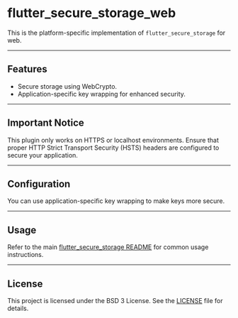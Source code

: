 # flutter_secure_storage_web

This is the platform-specific implementation of `flutter_secure_storage` for web.

---

## Features

- Secure storage using WebCrypto.
- Application-specific key wrapping for enhanced security.

---

## Important Notice

This plugin only works on HTTPS or localhost environments. Ensure that proper HTTP Strict Transport Security (HSTS) headers are configured to secure your application.

---

## Configuration

You can use application-specific key wrapping to make keys more secure.

---

## Usage

Refer to the main [flutter_secure_storage README](../README.md) for common usage instructions.

---

## License

This project is licensed under the BSD 3 License. See the [LICENSE](../LICENSE) file for details.
